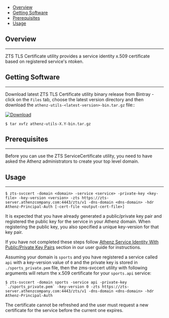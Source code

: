 * [Overview](#overview)
* [Getting Software](#getting-software)
* [Prerequisites](#prerequisites)
* [Usage](#usage)

## Overview
----------

ZTS TLS Certificate utility provides a service identity x.509 certificate
based on registered service's ntoken.

## Getting Software
-------------------

Download latest ZTS TLS Certificate utility binary release from Bintray - click
on the `Files` tab, choose the latest version directory and then
download the `athenz-utils-<latest-version>-bin.tar.gz` file::

[ ![Download](https://api.bintray.com/packages/yahoo/maven/athenz-utils/images/download.svg) ](https://bintray.com/yahoo/maven/athenz-utils/_latestVersion)

```shell
$ tar xvfz athenz-utils-X.Y-bin.tar.gz
```

## Prerequisites
----------------

Before you can use the ZTS ServiceCertificate utility, you need to have
asked the Athenz administrators to create your top level domain.

## Usage
-------

```
$ zts-svccert -domain <domain> -service <service> -private-key <key-file> -key-version <version> -zts https://zts-server.athenzcompany.com:4443/zts/v1 -dns-domain <dns-domain> -hdr Athenz-Principal-Auth [-cert-file <output-cert-file>]
```

It is expected that you have already generated a public/private key pair and
registered the public key for the service in your Athenz domain. When registering
the public key, you also specified a unique key-version for that key pair.

If you have not completed these steps follow
[Athenz Service Identity With Public/Private Key Pairs](reg_service_guide.md)
section in our user guide for instructions.

Assuming your domain is `sports` and you have registered a service called `api`
with a key-version value of `0` and the private key is stored in `./sports_private.pem` file,
then the zms-svccert utility with following arguments will return the x.509 certificate for
your `sports.api` service:

```
$ zts-svccert -domain sports -service api -private-key `./sports_private.pem` -key-version 0 -zts https://zts-server.athenzcompany.com:4443/zts/v1 -dns-domain <dns-domain> -hdr Athenz-Principal-Auth
```

The certificate cannot be refreshed and the user must request a new certificate
for the service before the current one expires.

